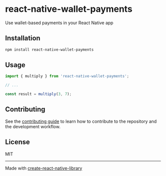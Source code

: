 # react-native-wallet-payments

Use wallet-based payments in your React Native app

## Installation

```sh
npm install react-native-wallet-payments
```

## Usage


```js
import { multiply } from 'react-native-wallet-payments';

// ...

const result = multiply(3, 7);
```


## Contributing

See the [contributing guide](CONTRIBUTING.md) to learn how to contribute to the repository and the development workflow.

## License

MIT

---

Made with [create-react-native-library](https://github.com/callstack/react-native-builder-bob)
